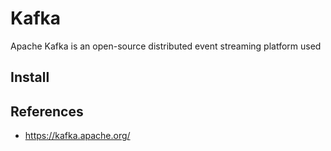 # Kafka

Apache Kafka is an open-source distributed event streaming platform used

## Install

## References

- https://kafka.apache.org/